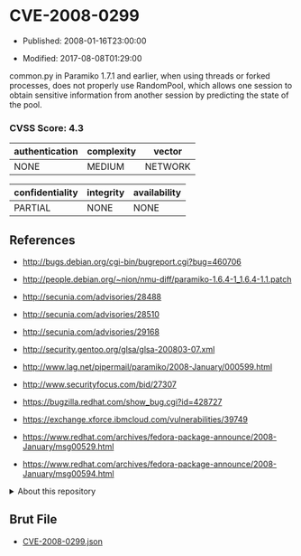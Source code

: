 # CVE-2008-0299

- Published: 2008-01-16T23:00:00

- Modified: 2017-08-08T01:29:00

common.py in Paramiko 1.7.1 and earlier, when using threads or forked processes, does not properly use RandomPool, which allows one session to obtain sensitive information from another session by predicting the state of the pool.

### CVSS Score: **4.3**

| authentication | complexity | vector |
| --- | --- | --- |
| NONE | MEDIUM | NETWORK |

| confidentiality | integrity | availability |
| --- | --- | --- |
| PARTIAL | NONE | NONE |

## References

* http://bugs.debian.org/cgi-bin/bugreport.cgi?bug=460706

* http://people.debian.org/~nion/nmu-diff/paramiko-1.6.4-1_1.6.4-1.1.patch

* http://secunia.com/advisories/28488

* http://secunia.com/advisories/28510

* http://secunia.com/advisories/29168

* http://security.gentoo.org/glsa/glsa-200803-07.xml

* http://www.lag.net/pipermail/paramiko/2008-January/000599.html

* http://www.securityfocus.com/bid/27307

* https://bugzilla.redhat.com/show_bug.cgi?id=428727

* https://exchange.xforce.ibmcloud.com/vulnerabilities/39749

* https://www.redhat.com/archives/fedora-package-announce/2008-January/msg00529.html

* https://www.redhat.com/archives/fedora-package-announce/2008-January/msg00594.html

<details>
<summary>About this repository</summary> 

  This repository is part of the project [Live Hack CVE](https://github.com/Live-Hack-CVE). Main website can be found [www.live-hack.org](https://www.live-hack.org) 
  
  Made by [Sn0wAlice](https://github.com/Sn0wAlice) for the people that care about security and need to have a feed of the latest CVEs. Hope you enjoy it, don't forget to star the repo and follow me on [Twitter](https://twitter.com/Sn0wAlice) and [Github](https://github.com/Sn0wAlice). And that is my [personnal website](https://www.alice-snow.me/)

  - [Home Page](https://github.com/Live-Hack-CVE)
  - [Framework](https://github.com/Live-Hack-CVE/cve-framework)
  - [CVE database](https://github.com/Live-Hack-CVE/full_database)
  - [Changelog](https://github.com/Live-Hack-CVE/Changelog)
</details>

## Brut File

* [CVE-2008-0299.json](https://raw.githubusercontent.com/Live-Hack-CVE/full_database/main/cves/2008/CVE-2008-0299.json)

